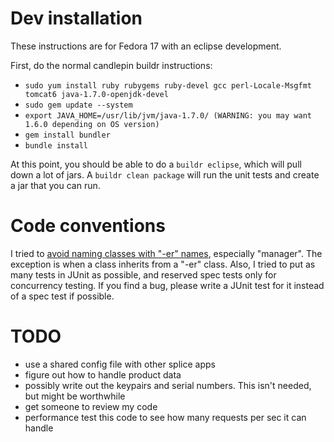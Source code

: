Dev installation
================

These instructions are for Fedora 17 with an eclipse development.

First, do the normal candlepin buildr instructions:

 * `sudo yum install ruby rubygems ruby-devel gcc perl-Locale-Msgfmt tomcat6 java-1.7.0-openjdk-devel`
 * `sudo gem update --system`
 * `export JAVA_HOME=/usr/lib/jvm/java-1.7.0/ (WARNING: you may want 1.6.0 depending on OS version)`
 * `gem install bundler`
 * `bundle install`

At this point, you should be able to do a `buildr eclipse`, which will pull
down a lot of jars. A `buildr clean package` will run the unit tests and create
a jar that you can run.

Code conventions
================

I tried to [avoid naming classes with "-er"
names](http://objology.blogspot.com/2011/09/one-of-best-bits-of-programming-advice.html),
especially "manager".  The exception is when a class inherits from a "-er"
class. Also, I tried to put as many tests in JUnit as possible, and reserved
spec tests only for concurrency testing. If you find a bug, please write a
JUnit test for it instead of a spec test if possible.

TODO
====

 * use a shared config file with other splice apps
 * figure out how to handle product data
 * possibly write out the keypairs and serial numbers. This isn't needed, but might be worthwhile
 * get someone to review my code
 * performance test this code to see how many requests per sec it can handle
